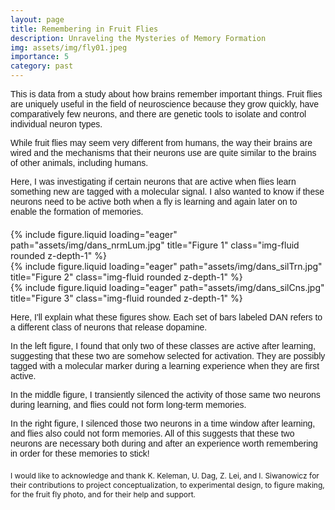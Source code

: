 ```yaml
---
layout: page
title: Remembering in Fruit Flies
description: Unraveling the Mysteries of Memory Formation
img: assets/img/fly01.jpeg
importance: 5
category: past
---
```


<style>
    /* Custom CSS for formatting */
    .paragraph {
        margin-bottom: 10px; /* Add margin bottom for paragraphs */
        font-family: Arial, Helvetica, sans-serif; /* Change font family */
    }
    .figure-container {
        margin-top: 20px; /* Add margin to the top of the figure container */
    }
    .acknowledgment {
        font-size: 12px; /* Adjust font size for acknowledgment text */
        margin-top: 20px; /* Add margin to the top of the acknowledgment */
    }
</style>

<div class="row">
    <div class="col-12 mt-3 mt-md-0">
        <p class="paragraph">
            This is data from a study about how brains remember important things. Fruit flies are uniquely useful in the field of neuroscience because they grow quickly, have comparatively few neurons, and there are genetic tools to isolate and control individual neuron types.
        </p>
        <p class="paragraph">
            While fruit flies may seem very different from humans, the way their brains are wired and the mechanisms that their neurons use are quite similar to the brains of other animals, including humans.
        </p>
        <p class="paragraph">
            Here, I was investigating if certain neurons that are active when flies learn something new are tagged with a molecular signal. I also wanted to know if these neurons need to be active both when a fly is learning and again later on to enable the formation of memories.
        </p>
    </div>
</div>

<div class="row figure-container">
    <div class="col-sm mt-3 mt-md-0">
        {% include figure.liquid loading="eager" path="assets/img/dans_nrmLum.jpg" title="Figure 1" class="img-fluid rounded z-depth-1" %}
    </div>
    <div class="col-sm mt-3 mt-md-0">
        {% include figure.liquid loading="eager" path="assets/img/dans_silTrn.jpg" title="Figure 2" class="img-fluid rounded z-depth-1" %}
    </div>
    <div class="col-sm mt-3 mt-md-0">
        {% include figure.liquid loading="eager" path="assets/img/dans_silCns.jpg" title="Figure 3" class="img-fluid rounded z-depth-1" %}
    </div>
</div>

<div class="row">
    <div class="col-12 mt-3 mt-md-0">
        <p class="paragraph">
            Here, I'll explain what these figures show. Each set of bars labeled DAN refers to a different class of neurons that release dopamine.
        </p>
        <p class="paragraph">
            In the left figure, I found that only two of these classes are active after learning, suggesting that these two are somehow selected for activation. They are possibly tagged with a molecular marker during a learning experience when they are first active.
        </p>
        <p class="paragraph">
            In the middle figure, I transiently silenced the activity of those same two neurons during learning, and flies could not form long-term memories.
        </p>
        <p class="paragraph">
            In the right figure, I silenced those two neurons in a time window after learning, and flies also could not form memories. All of this suggests that these two neurons are necessary both during and after an experience worth remembering in order for these memories to stick!
        </p>
    </div>
</div>

<div class="row acknowledgment">
    <div class="col-12">
        <p>
            I would like to acknowledge and thank K. Keleman, U. Dag, Z. Lei, and I. Siwanowicz for their contributions to project conceptualization, to experimental design, to figure making, for the fruit fly photo, and for their help and support.
        </p
    </div>
</div>

